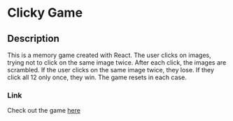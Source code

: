 # Clicky Game

## Description

This is a memory game created with React.  The user clicks on images, trying not to click on the same image twice.  After each click, the images are scrambled.  If the user clicks on the same image twice, they lose.  If they click all 12 only once, they win.  The game resets in each case.

### Link

Check out the game [here](https://ejmacdonald.github.io/ClickyGame/) 
